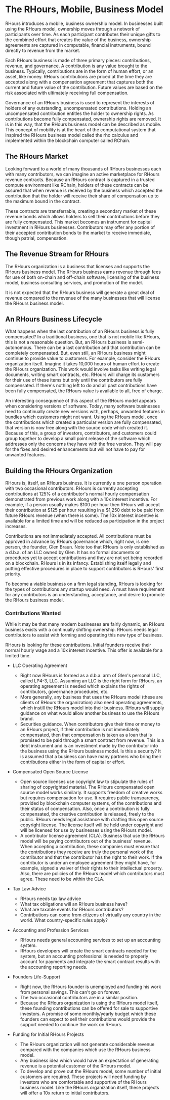 # The RHours, Mobile, Business Model
RHours introduces a mobile, business ownership model. In businesses built using the RHours model, ownership moves through a network of participants over time. As each participant contributes their unique gifts to the combined effort that creates the value of the business, ownership agreements are captured in computable, financial instruments, bound directly to revenue from the market.
	
Each RHours business is made of three primary pieces: contributions, revenue, and governance. A contribution is any value brought to the business. Typically, contributions are in the form of human effort, or an asset, like money. RHours contributions are priced at the time they are accepted along with a compensation agreement that captures both the current and future value of the contribution. Future values are based on the risk associated with ultimately receiving full compensation.

Governance of an RHours business is used to represent the interests of holders of any outstanding, uncompensated contributions. Holding an uncompensated contribution entitles the holder to ownership rights. As contributions become fully compensated, ownership rights are removed. It is in this way, that the RHours business model can be described as mobile. This concept of mobility is at the heart of the computational system that inspired the RHours business model called the rho calculus and implemented within the blockchain computer called RChain. 
	
## The RHours Market
Looking forward to a world of many thousands of RHours businesses each with many contributors, we can imagine an active marketplace for RHours revenue contracts. Because an RHours contract is captured in a trusted compute environment like RChain, holders of these contracts can be assured that when revenue is received by the business which accepted the contribution that the holder will receive their share of compensation up to the maximum bound in the contract.
	
These contracts are transferrable, creating a secondary market of these revenue bonds which allows holders to sell their contributions before they are fully compensated. This market becomes an instrument for capital investment in RHours businesses. Contributors may offer any portion of their accepted contribution bonds to the market to receive immediate, though patrial, compensation.
	
## The Revenue Stream for RHours
The RHours organization is a business that licenses and supports the RHours business model. The RHours business earns revenue through fees for use of both on-chain and off-chain software, licensing of the business model, business consulting services, and promotion of the model. 
	
It is not expected that the RHours business will generate a great deal of revenue compared to the revenue of the many businesses that will license the RHours business model.
	
## An RHours Business Lifecycle
What happens when the last contribution of an RHours business is fully compensated? In a traditional business, one that is not mobile like RHours, this is not a reasonable question. But, an RHours business is semi-autonomous. There can be a last contribution and that contribution can be completely compensated. But, even still, an RHours business might continue to provide value to customers. For example, consider the RHours organization itself. Imagine it takes 10,000 hours of human effort to create the RHours organization. This work would involve tasks like writing legal documents, writing smart contracts, etc. RHours will charge its customers for their use of these items but only until the contributors are fully compensated. If there's nothing left to do and all past contributions have been fully compensated, the RHours value is available to all, free of charge.
	
An interesting consequence of this aspect of the RHours model appears when considering versions of software. Today, many software businesses need to continually create new versions with, perhaps, unwanted features in bundles which customers might not want. Using the RHours model, once the contributions which created a particular version are fully compensated, that version is now free along with the source code which created it. Because of this, a group of investors, contributors, and customers could group together to develop a small point release of the software which addresses only the concerns they have with the free version. They will pay for the fixes and desired enhancements but will not have to pay for unwanted features.

## Building the RHours Organization
RHours is, itself, an RHours business. It is currently a one person operation with two occasional contributors. RHours is currently accepting contributions at 125% of a contributor's normal hourly compensation demonstrated from previous work along with a 10x interest incentive. For example, if a person usually makes $100 per hour then RHours will accept their contribution at $125 per hour resulting in a $1,250 debt to be paid from future RHours revenue (when there is some). The 10x interest incentive is available for a limited time and will be reduced as participation in the project increases.
	
Contributions are not immediately accepted. All contributions must be approved in advance by RHours governance which, right now, is one person, the founder, Glen Braun. Note too that RHours is only established as a d.b.a. of an LLC owned by Glen. It has no formal documents or procedures yet to accept contributions and they are not yet being recorded on a blockchain. RHours is in its infancy. Establishing itself legally and putting effective procedures in place to support contributors is RHours' first priority.
	
To become a viable business on a firm legal standing, RHours is looking for the types of contributions any startup would need. A must have requirement for any contributors is an understanding, acceptance, and desire to promote the RHours business model.
	
### Contributions Wanted
While it may be that many modern businesses are fairly dynamic, an RHours business exists with a continually shifting ownership. RHours needs legal contributors to assist with forming and operating this new type of business.
		
RHours is looking for these contributions. Initial founders receive their normal hourly wage and a 10x interest incentive. This offer is available for a limited time.

* LLC Operating Agreement
	* Right now RHours is formed as a d.b.a. arm of Glen's personal LLC, called LP4-3, LLC. Assuming an LLC is the right form for RHours, an operating agreement is needed which explains the rights of contributors, governance procedures, etc.
	* More generally, any business that uses the RHours model (these are clients of RHours the organization) also need operating agreements, which instill the RHours model into their business. RHours will supply guidance on what would allow another business to use the RHours brand.
	* Securities guidance. When contributors give their time or money to an RHours project, if their contribution is not immediately compensated, then that compensation is taken as a loan that is promised to be paid through a smart contract from revenue. This is a debt instrument and is an investment made by the contributor into the business using the RHours business model. Is this a security? It is assumed that a business can have many partners who bring their contributions either in the form of capital or effort.
* Compensated Open Source License
	* Open source licenses use copyright law to stipulate the rules of sharing of copyrighted material. The RHours compensated open source model works similarly. It supports freedom of creative works but requires compensation for use. It requires public transparency, provided by blockchain computer systems, of the contributions and their status of compensation. Also, once a contribution is fully compensated, the creative contribution is released, freely to the public. RHours needs legal assistance with drafting this open source copyright license. The license itself will be held under copyright and will be licensed for use by businesses using the RHours model.
	* A contributor license agreement (CLA). Business that use the RHours model will be paying contributors out of the business' revenue. When accepting a contribution, these companies must ensure that the contributions they receive are truly the personal work of the contributor and that the contributor has the right to their work. If the contributor is under an employee agreement they might have, for example, signed a waiver of their rights to their intellectual property. Also, there are policies of the RHours model which contributors must agree. These need to be within the CLA.
* Tax Law Advice
	* RHours needs tax law advice
	* What tax obligations will an RHours business have? 
	* What are taxable events for RHours contributors?
	* Contributions can come from citizens of virtually any country in the world. What country-specific rules apply?
	
* Accounting and Profession Services
	* RHours needs general accounting services to set up an accounting system. 
	* RHours developers will create the smart contracts needed for the system, but an accounting professional is needed to properly account for payments and integrate the smart contract results with the accounting reporting needs.

* Founders Life-Support
	* Right now, the RHours founder is unemployed and funding his work from personal savings. This can't go on forever. 
	* The two occasional contributors are in a similar position.
	* Because the RHours organization is using the RHours model itself, these founding contributions can be offered for sale to supportive investors. A promise of some monthly/yearly budget which these founders can expect to sell their contributions would provide the support needed to continue the work on RHours.
	
* Funding for Initial RHours Projects
	* The RHours organization will not generate considerable revenue compared with the companies which use the RHours business model.
	* Any business idea which would have an expectation of generating revenue is a potential customer of the RHours model.
	* To develop and prove out the RHours model, some number of initial customers are required. These projects will need funding by investors who are comfortable and supportive of the RHours business model. Like the RHours organization itself, these projects will offer a 10x return to initial contributors.

